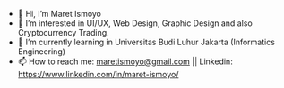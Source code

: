 - 👋 Hi, I’m Maret Ismoyo
- 👀 I’m interested in UI/UX, Web Design, Graphic Design and also Cryptocurrency Trading.
- 🌱 I’m currently learning in Universitas Budi Luhur Jakarta (Informatics Engineering)
- 📫 How to reach me: maretismoyo@gmail.com || Linkedin: https://www.linkedin.com/in/maret-ismoyo/
